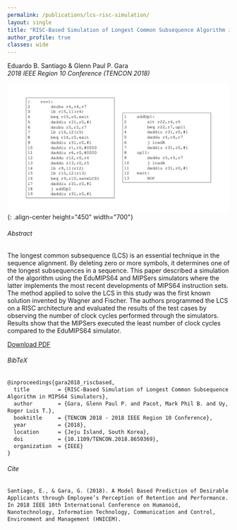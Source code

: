 ```yaml
---
permalink: /publications/lcs-risc-simulation/
layout: single
title: "RISC-Based Simulation of Longest Common Subsequence Algorithm in MIPS64 Simulators"
author_profile: true
classes: wide
---
```


Eduardo B. Santiago & Glenn Paul P. Gara  
*2018 IEEE Region 10 Conference (TENCON 2018)*

![image-center](/assets/files/publications/lcs-risc-simulation/gara2018_riscbased.jpg){: .align-center height="450" width="700"}

###### Abstract
The longest common subsequence (LCS) is an essential technique in the sequence alignment. By deleting zero or more symbols, it determines one of the longest subsequences in a sequence. This paper described a simulation of the algorithm using the EduMIPS64 and MIPSers simulators where the latter implements the most recent developments of MIPS64 instruction sets. The method applied to solve the LCS in this study was the first known solution invented by Wagner and Fischer. The authors programmed the LCS on a RISC architecture and evaluated the results of the test cases by observing the number of clock cycles performed through the simulators. Results show that the MIPSers executed the least number of clock cycles compared to the EduMIPS64 simulator.

<a href="/assets/files/publications/lcs-risc-simulation/gara2018_riscbased.pdf" class="btn btn--info">Download PDF</a>

###### BibTeX
```
@inproceedings{gara2018_riscbased,
  title         = {RISC-Based Simulation of Longest Common Subsequence Algorithm in MIPS64 Simulators},
  author        = {Gara, Glenn Paul P. and Pacot, Mark Phil B. and Uy, Roger Luis T.},
  booktitle     = {TENCON 2018 - 2018 IEEE Region 10 Conference},
  year          = {2018},
  location      = {Jeju Island, South Korea},
  doi           = {10.1109/TENCON.2018.8650369},
  organization  = {IEEE}
}
```

###### Cite
```
Santiago, E., & Gara, G. (2018). A Model Based Prediction of Desirable Applicants through Employee’s Perception of Retention and Performance. In 2018 IEEE 10th International Conference on Humanoid, Nanotechnology, Information Technology, Communication and Control, Environment and Management (HNICEM).
```
